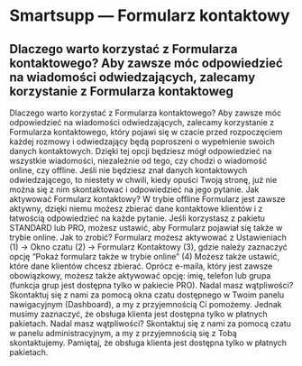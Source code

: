 # Smartsupp — Formularz kontaktowy
## Dlaczego warto korzystać z Formularza kontaktowego? Aby zawsze móc odpowiedzieć na wiadomości odwiedzających, zalecamy korzystanie z Formularza kontaktoweg
Dlaczego warto korzystać z Formularza kontaktowego?
Aby zawsze móc odpowiedzieć na wiadomości odwiedzających, zalecamy korzystanie z Formularza kontaktowego, który pojawi się w czacie przed rozpoczęciem każdej rozmowy i odwiedzający będą poproszeni o wypełnienie swoich danych kontaktowych. Dzięki tej opcji będziesz mógł odpowiedzieć na wszystkie wiadomości, niezależnie od tego, czy chodzi o wiadomość online, czy offline.
Jeśli nie będziesz znał danych kontaktowych odwiedzającego, to niestety w chwili, kiedy opuści Twoją stronę, już nie można się z nim skontaktować i odpowiedzieć na jego pytanie.
Jak aktywować Formularz kontaktowy?
W trybie offline Formularz jest zawsze aktywny, dzięki niemu możesz zbierać dane kontaktowe klientów i z łatwością odpowiedzieć na każde pytanie. Jeśli korzystasz z pakietu STANDARD lub PRO, możesz ustawić, aby Formularz pojawiał się także w trybie online. Jak to zrobić? Formularz możesz aktywować z Ustawieniach (1) → Okno czatu (2) → Formularz Kontaktowy (3), gdzie należy zaznaczyć opcję “Pokaż formularz także w trybie online” (4)
Możesz także ustawić, które dane klientów chcesz zbierać. Oprócz e-maila, który jest zawsze obowiązkowy, możesz także aktywować opcję: imię, telefon lub grupa (funkcja grup jest dostępna tylko w pakiecie PRO).
Nadal masz wątpliwości? Skontaktuj się z nami za pomocą okna czatu dostępnego w Twoim panelu nawigacyjnym (Dashboard), a my z przyjemnością Ci pomożemy. Jednak musimy zaznaczyć, że obsługa klienta jest dostępna tylko w płatnych pakietach.
Nadal masz wątpliwości? Skontaktuj się z nami za pomocą czatu w panelu administracyjnym, a my z przyjemnością się z Tobą skontaktujemy. Pamiętaj, że obsługa klienta jest dostępna tylko w płatnych pakietach.

